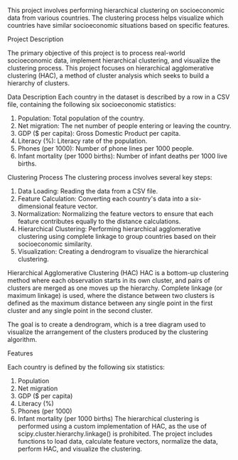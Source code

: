 This project involves performing hierarchical clustering on socioeconomic data from various countries. The clustering process helps visualize which countries have similar socioeconomic situations based on specific features.

Project Description

The primary objective of this project is to process real-world socioeconomic data, implement hierarchical clustering, and visualize the clustering process. This project focuses on hierarchical agglomerative clustering (HAC), a method of cluster analysis which seeks to build a hierarchy of clusters.

Data Description
Each country in the dataset is described by a row in a CSV file, containing the following six socioeconomic statistics:

  1. Population: Total population of the country.
  2. Net migration: The net number of people entering or leaving the country.
  3. GDP ($ per capita): Gross Domestic Product per capita.
  4. Literacy (%): Literacy rate of the population.
  5. Phones (per 1000): Number of phone lines per 1000 people.
  6. Infant mortality (per 1000 births): Number of infant deaths per 1000 live births.


Clustering Process
The clustering process involves several key steps:

  1. Data Loading: Reading the data from a CSV file.
  2. Feature Calculation: Converting each country's data into a six-dimensional feature vector.
  3. Normalization: Normalizing the feature vectors to ensure that each feature contributes equally to the distance calculations.
  4. Hierarchical Clustering: Performing hierarchical agglomerative clustering using complete linkage to group countries based on their socioeconomic similarity.
  5. Visualization: Creating a dendrogram to visualize the hierarchical clustering.

Hierarchical Agglomerative Clustering (HAC)
HAC is a bottom-up clustering method where each observation starts in its own cluster, and pairs of clusters are merged as one moves up the hierarchy. Complete linkage (or maximum linkage) is used, where the distance between two clusters is defined as the maximum distance between any single point in the first cluster and any single point in the second cluster.

The goal is to create a dendrogram, which is a tree diagram used to visualize the arrangement of the clusters produced by the clustering algorithm.

Features

Each country is defined by the following six statistics:

  1. Population
  2. Net migration
  3. GDP ($ per capita)
  4. Literacy (%)
  5. Phones (per 1000)
  6. Infant mortality (per 1000 births)
The hierarchical clustering is performed using a custom implementation of HAC, as the use of scipy.cluster.hierarchy.linkage() is prohibited. The project includes functions to load data, calculate feature vectors, normalize the data, perform HAC, and visualize the clustering.
